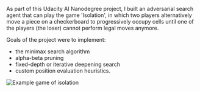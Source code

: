 As part of this Udacity AI Nanodegree project, I built an adversarial search agent that can play the game 'Isolation', in which two players alternatively move a piece on a checkerboard to progressively occupy cells until one of the players (the loser) cannot perform legal moves anymore. 

Goals of the project were to implement:

- the minimax search algorithm
- alpha-beta pruning
- fixed-depth or iterative deepening search
- custom position evaluation heuristics.

![Example game of isolation](viz.gif)
